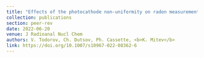 ```yaml
---
title: "Effects of the photocathode non-uniformity on radon measurements by plastic scintillation spectrometry"
collection: publications
section: peer-rev
date: 2022-06-20
venue: J Radioanal Nucl Chem
authors: V. Todorov, Ch. Dutsov, Ph. Cassette, <b>K. Mitev</b>
link: https://doi.org/10.1007/s10967-022-08362-6
---
```


